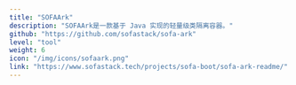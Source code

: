 ```yaml
---
title: "SOFAArk"
description: "SOFAArk是一款基于 Java 实现的轻量级类隔离容器。"
github: "https://github.com/sofastack/sofa-ark"
level: "tool"
weight: 6
icon: "/img/icons/sofaark.png"
link: "https://www.sofastack.tech/projects/sofa-boot/sofa-ark-readme/"
---
```


